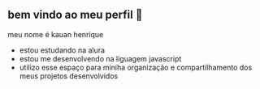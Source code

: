 ## bem vindo ao meu perfil 💙

meu nome é kauan henrique

- estou estudando na alura
- estou me desenvolvendo na liguagem javascript
- utilizo esse espaço para miniha organização e compartilhamento dos meus projetos desenvolvidos
